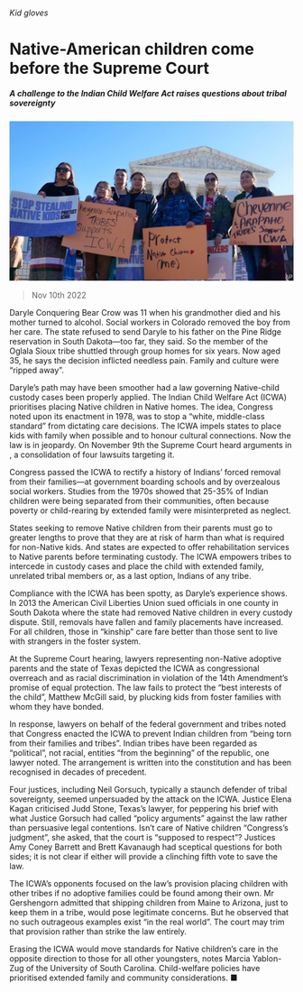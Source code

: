###### Kid gloves

# Native-American children come before the Supreme Court 

##### A challenge to the Indian Child Welfare Act raises questions about tribal sovereignty 

![image](images/20221112_USP515.jpg) 

> Nov 10th 2022 

Daryle Conquering Bear Crow was 11 when his grandmother died and his mother turned to alcohol. Social workers in Colorado removed the boy from her care. The state refused to send Daryle to his father on the Pine Ridge reservation in South Dakota—too far, they said. So the member of the Oglala Sioux tribe shuttled through group homes for six years. Now aged 35, he says the decision inflicted needless pain. Family and culture were “ripped away”.

Daryle’s path may have been smoother had a law governing Native-child custody cases been properly applied. The Indian Child Welfare Act (ICWA) prioritises placing Native children in Native homes. The idea, Congress noted upon its enactment in 1978, was to stop a “white, middle-class standard” from dictating care decisions. The ICWA impels states to place kids with family when possible and to honour cultural connections. Now the law is in jeopardy. On November 9th the Supreme Court heard arguments in , a consolidation of four lawsuits targeting it.

Congress passed the ICWA to rectify a history of Indians’ forced removal from their families—at government boarding schools and by overzealous social workers. Studies from the 1970s showed that 25-35% of Indian children were being separated from their communities, often because poverty or child-rearing by extended family were misinterpreted as neglect. 

States seeking to remove Native children from their parents must go to greater lengths to prove that they are at risk of harm than what is required for non-Native kids. And states are expected to offer rehabilitation services to Native parents before terminating custody. The ICWA empowers tribes to intercede in custody cases and place the child with extended family, unrelated tribal members or, as a last option, Indians of any tribe. 

Compliance with the ICWA has been spotty, as Daryle’s experience shows. In 2013 the American Civil Liberties Union sued officials in one county in South Dakota where the state had removed Native children in every custody dispute. Still, removals have fallen and family placements have increased. For all children, those in “kinship” care fare better than those sent to live with strangers in the foster system.

At the Supreme Court hearing, lawyers representing non-Native adoptive parents and the state of Texas depicted the ICWA as congressional overreach and as racial discrimination in violation of the 14th Amendment’s promise of equal protection. The law fails to protect the “best interests of the child”, Matthew McGill said, by plucking kids from foster families with whom they have bonded. 

In response, lawyers on behalf of the federal government and tribes noted that Congress enacted the ICWA to prevent Indian children from “being torn from their families and tribes”. Indian tribes have been regarded as “political”, not racial, entities “from the beginning” of the republic, one lawyer noted. The arrangement is written into the constitution and has been recognised in decades of precedent.

Four justices, including Neil Gorsuch, typically a staunch defender of tribal sovereignty, seemed unpersuaded by the attack on the ICWA. Justice Elena Kagan criticised Judd Stone, Texas’s lawyer, for peppering his brief with what Justice Gorsuch had called “policy arguments” against the law rather than persuasive legal contentions. Isn’t care of Native children “Congress’s judgment”, she asked, that the court is “supposed to respect”? Justices Amy Coney Barrett and Brett Kavanaugh had sceptical questions for both sides; it is not clear if either will provide a clinching fifth vote to save the law.

The ICWA’s opponents focused on the law’s provision placing children with other tribes if no adoptive families could be found among their own. Mr Gershengorn admitted that shipping children from Maine to Arizona, just to keep them in a tribe, would pose legitimate concerns. But he observed that no such outrageous examples exist “in the real world”. The court may trim that provision rather than strike the law entirely.

Erasing the ICWA would move standards for Native children’s care in the opposite direction to those for all other youngsters, notes Marcia Yablon-Zug of the University of South Carolina. Child-welfare policies have prioritised extended family and community considerations. ■


